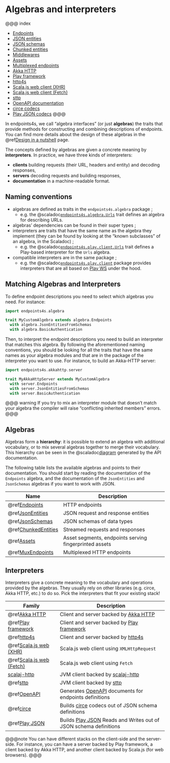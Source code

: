 # Algebras and interpreters

@@@ index
* [Endpoints](algebras/endpoints.md)
* [JSON entities](algebras/json-entities.md)
* [JSON schemas](algebras/json-schemas.md)
* [Chunked entities](algebras/chunked-entities.md)
* [Middlewares](algebras/middlewares.md)
* [Assets](algebras/assets.md)
* [Multiplexed endpoints](algebras/mux-endpoints.md)
* [Akka HTTP](interpreters/akka-http.md)
* [Play framework](interpreters/play.md)
* [http4s](interpreters/http4s.md)
* [Scala.js web client (XHR)](interpreters/scalajs-web-xhr.md)
* [Scala.js web client (Fetch)](interpreters/scalajs-web-fetch.md)
* [sttp](interpreters/sttp.md)
* [OpenAPI documentation](interpreters/openapi.md)
* [circe codecs](interpreters/circe.md)
* [Play JSON codecs](interpreters/play-json.md)
@@@

In endpoints4s, we call “algebra interfaces” (or just **algebras**) the
traits that provide methods for constructing and combining descriptions
of endpoints. You can find more details about the design of these
algebras in the @ref[Design in a nutshell](design.md) page.

The concepts defined by algebras are given a concrete meaning by **interpreters**.
In practice, we have three kinds of interpreters:

- **clients** building requests (their URL, headers and entity) and decoding responses,
- **servers** decoding requests and building responses,
- **documentation** in a machine-readable format.

## Naming conventions

- algebras are defined as traits in the `endpoints4s.algebra` package ;
    - e.g. the @scaladoc[`endpoints4s.algebra.Urls`](endpoints4s.algebra.Urls) trait defines
      an algebra for describing URLs.
- algebras’ dependencies can be found in their super types ;
- interpreters are traits that have the same name as the algebra they
  implement (they can be found by looking at the “known subclasses”
  of an algebra, in the Scaladoc) ;
    - e.g. the @scaladoc[`endpoints4s.play.client.Urls`](endpoints4s.play.client.Urls) trait
      defines a Play-based interpreter for the `Urls` algebra.
- compatible interpreters are in the same package ;
  - e.g. the @scaladoc[`endpoints4s.play.client`](endpoints4s.play.client.index)
    package provides interpreters that are all based on
    [Play WS](https://github.com/playframework/play-ws) under the hood.

## Matching Algebras and Interpreters

To define endpoint descriptions you need to select which algebras you
need. For instance:
 
~~~ scala
import endpoints4s.algebra

trait MyCustomAlgebra extends algebra.Endpoints
  with algebra.JsonEntitiesFromSchemas
  with algebra.BasicAuthentication
~~~

Then, to interpret the endpoint descriptions you need to build an
interpreter that matches this algebra. By following the aforementioned
naming conventions, you should be looking for all the traits that
have the same names as your algebra modules and that are in the package
of the interpreter you want to use. For instance, to build an Akka-HTTP
server:

~~~ scala
import endpoints4s.akkahttp.server

trait MyAkkaHttpServer extends MyCustomAlgebra
  with server.Endpoints
  with server.JsonEntitiesFromSchemas
  with server.BasicAuthentication
~~~

@@@ warning
If you try to mix an interpreter module that doesn’t match your algebra
the compiler will raise “conflicting inherited members” errors.
@@@

## Algebras

Algebras form a **hierarchy**: it is possible to extend an algebra
with additional vocabulary, or to mix several algebras together
to merge their vocabulary. This hierarchy can be seen in the
@scaladoc[diagram](endpoints4s.algebra.index#inheritance-diagram-container)
generated by the API documentation.

The following table lists the available algebras and points to their documentation.
You should start by reading the documentation of the `Endpoints` algebra, and the
documentation of the `JsonEntities` and `JsonSchemas` algebras if you want to
work with JSON.

| Name | Description |
|---|---|
|@ref[Endpoints](algebras/endpoints.md)|HTTP endpoints|
|@ref[JsonEntities](algebras/json-entities.md)|JSON request and response entities|
|@ref[JsonSchemas](algebras/json-schemas.md)|JSON schemas of data types|
|@ref[ChunkedEntities](algebras/chunked-entities.md)|Streamed requests and responses|
|@ref[Assets](algebras/assets.md)|Asset segments, endpoints serving fingerprinted assets|
|@ref[MuxEndpoints](algebras/mux-endpoints.md)|Multiplexed HTTP endpoints|

## Interpreters

Interpreters give a concrete meaning to the vocabulary and operations provided
by the algebras. They usually rely on other libraries (e.g. circe, Akka HTTP, etc.)
to do so. Pick the interpreters that fit your existing stack!

| Family                                                        | Description                                                                                                   |
|---------------------------------------------------------------|---------------------------------------------------------------------------------------------------------------|
| @ref[Akka HTTP](interpreters/akka-http.md)                    | Client and server backed by [Akka HTTP](https://doc.akka.io/docs/akka-http/current/)                          |
| @ref[Play framework](interpreters/play.md)                    | Client and server backed by [Play framework](https://www.playframework.com/)                                  |
| @ref[http4s](interpreters/http4s.md)                          | Client and server backed by [http4s](https://http4s.org)                                                      |
| @ref[Scala.js web (XHR)](interpreters/scalajs-web-xhr.md)     | Scala.js web client using `XMLHttpRequest`                                                                    |
| @ref[Scala.js web (Fetch)](interpreters/scalajs-web-fetch.md) | Scala.js web client using `Fetch`                                                                             |
| [scalaj-http](https://endpoints4s.github.io/scalaj)           | JVM client backed by [scalaj-http](https://github.com/scalaj/scalaj-http)                                     |
| @ref[sttp](interpreters/sttp.md)                              | JVM client backed by [sttp](https://github.com/softwaremill/sttp)                                             |
| @ref[OpenAPI](interpreters/openapi.md)                        | Generates [OpenAPI](https://github.com/OAI/OpenAPI-Specification) documents for endpoints definitions         |
| @ref[circe](interpreters/circe.md)                            | Builds [circe](http://circe.github.io/circe/) codecs out of JSON schema definitions                           |
| @ref[Play JSON](interpreters/play-json.md)                    | Builds [Play JSON](https://github.com/playframework/play-json) Reads and Writes out of JSON schema definitions |

@@@note
You can have different stacks on the client-side and the server-side. For instance,
you can have a server backed by Play framework, a client backed by Akka HTTP, and another
client backed by Scala.js (for web browsers).
@@@
